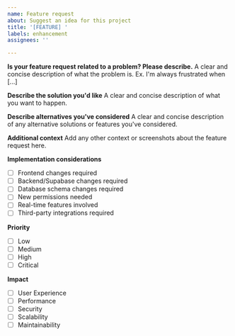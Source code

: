 ```yaml
---
name: Feature request
about: Suggest an idea for this project
title: '[FEATURE] '
labels: enhancement
assignees: ''

---
```


**Is your feature request related to a problem? Please describe.**
A clear and concise description of what the problem is. Ex. I'm always frustrated when [...]

**Describe the solution you'd like**
A clear and concise description of what you want to happen.

**Describe alternatives you've considered**
A clear and concise description of any alternative solutions or features you've considered.

**Additional context**
Add any other context or screenshots about the feature request here.

**Implementation considerations**
- [ ] Frontend changes required
- [ ] Backend/Supabase changes required
- [ ] Database schema changes required
- [ ] New permissions needed
- [ ] Real-time features involved
- [ ] Third-party integrations required

**Priority**
- [ ] Low
- [ ] Medium  
- [ ] High
- [ ] Critical

**Impact**
- [ ] User Experience
- [ ] Performance
- [ ] Security
- [ ] Scalability
- [ ] Maintainability
